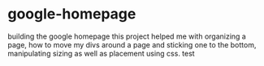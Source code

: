 # google-homepage
building the google homepage
this project helped me with organizing a page,
how to move my divs around a page and sticking one to the bottom,
manipulating sizing as well as placement using css.
test
